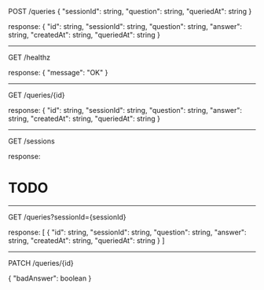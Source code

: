 POST /queries
{
  "sessionId": string,
  "question": string,
  "queriedAt": string
}

response:
{
  "id": string,
  "sessionId": string,
  "question": string,
  "answer": string,
  "createdAt": string,
  "queriedAt": string
}

---------------------------------------------

GET /healthz

response:
{
  "message": "OK"
}

---------------------------------------------

GET /queries/{id}

response:
{
  "id": string,
  "sessionId": string,
  "question": string,
  "answer": string,
  "createdAt": string,
  "queriedAt": string
}

---------------------------------------------

GET /sessions

response:

# TODO

---------------------------------------------

GET /queries?sessionId={sessionId}

response:
[
  {
    "id": string,
    "sessionId": string,
    "question": string,
    "answer": string,
    "createdAt": string,
    "queriedAt": string
  }
]

---------------------------------------------

PATCH /queries/{id}

{
  "badAnswer": boolean
}
